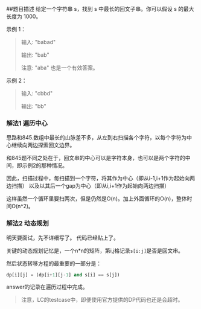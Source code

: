 ##题目描述
给定一个字符串 s，找到 s 中最长的回文子串。你可以假设 s 的最大长度为 1000。

示例 1：
>输入: "babad"
>
>输出: "bab"
>
>注意: "aba" 也是一个有效答案。

示例 2：
>输入: "cbbd"
>
>输出: "bb"


### 解法1 遍历中心
思路和845.数组中最长的山脉差不多，从左到右扫描各个字符，以每个字符为中心继续向两边探索回文边界。

和845题不同之处在于，回文串的中心可以是字符本身，也可以是两个字符的中间，即示例2的那种情况。

因此，扫描过程中，每扫描到一个字符，将其作为中心（即从i-1,i+1作为起始向两边扫描）
以及以其后一个gap为中心（即从i,i+1作为起始向两边扫描）

这样虽然一个循环里要扫两次，但是仍然是O(n)。加上外面循环的O(n)，整体时间O(n^2)。

### 解法2 动态规划
明天要面试，先不详细写了。
代码已经贴上了。

关键的动态规划记忆是，一个n*n的矩阵，第i,j格记录`s[i:j]`是否是回文串。

然后状态转移方程的最重要的一部分是：
```python
dp[i][j] = (dp[i+1][j-1] and s[i] == s[j]) 
```

answer的记录在遍历过程中完成。

>注意，LC的testcase中，即便使用官方提供的DP代码也还是会超时。